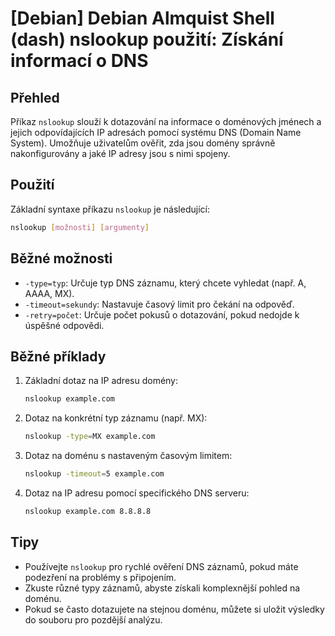 # [Debian] Debian Almquist Shell (dash) nslookup použití: Získání informací o DNS

## Přehled
Příkaz `nslookup` slouží k dotazování na informace o doménových jménech a jejich odpovídajících IP adresách pomocí systému DNS (Domain Name System). Umožňuje uživatelům ověřit, zda jsou domény správně nakonfigurovány a jaké IP adresy jsou s nimi spojeny.

## Použití
Základní syntaxe příkazu `nslookup` je následující:

```bash
nslookup [možnosti] [argumenty]
```

## Běžné možnosti
- `-type=typ`: Určuje typ DNS záznamu, který chcete vyhledat (např. A, AAAA, MX).
- `-timeout=sekundy`: Nastavuje časový limit pro čekání na odpověď.
- `-retry=počet`: Určuje počet pokusů o dotazování, pokud nedojde k úspěšné odpovědi.

## Běžné příklady
1. Základní dotaz na IP adresu domény:
   ```bash
   nslookup example.com
   ```

2. Dotaz na konkrétní typ záznamu (např. MX):
   ```bash
   nslookup -type=MX example.com
   ```

3. Dotaz na doménu s nastaveným časovým limitem:
   ```bash
   nslookup -timeout=5 example.com
   ```

4. Dotaz na IP adresu pomocí specifického DNS serveru:
   ```bash
   nslookup example.com 8.8.8.8
   ```

## Tipy
- Používejte `nslookup` pro rychlé ověření DNS záznamů, pokud máte podezření na problémy s připojením.
- Zkuste různé typy záznamů, abyste získali komplexnější pohled na doménu.
- Pokud se často dotazujete na stejnou doménu, můžete si uložit výsledky do souboru pro pozdější analýzu.
